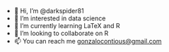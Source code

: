 - 👋 Hi, I’m @darkspider81
- 👀 I’m interested in data science
- 🌱 I’m currently learning LaTeX and R
- 💞️ I’m looking to collaborate on R
- 📫 You can reach me gonzalocontious@gmail.com

<!---
--->
